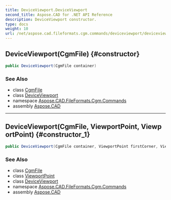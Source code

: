 ```yaml
---
title: DeviceViewport.DeviceViewport
second_title: Aspose.CAD for .NET API Reference
description: DeviceViewport constructor. 
type: docs
weight: 10
url: /net/aspose.cad.fileformats.cgm.commands/deviceviewport/deviceviewport/
---
```

## DeviceViewport(CgmFile) {#constructor}

```csharp
public DeviceViewport(CgmFile container)
```

### See Also

* class [CgmFile](../../../aspose.cad.fileformats.cgm/cgmfile/)
* class [DeviceViewport](../)
* namespace [Aspose.CAD.FileFormats.Cgm.Commands](../../deviceviewport/)
* assembly [Aspose.CAD](../../../)

---

## DeviceViewport(CgmFile, ViewportPoint, ViewportPoint) {#constructor_1}

```csharp
public DeviceViewport(CgmFile container, ViewportPoint firstCorner, ViewportPoint secondCorder)
```

### See Also

* class [CgmFile](../../../aspose.cad.fileformats.cgm/cgmfile/)
* class [ViewportPoint](../../../aspose.cad.fileformats.cgm.classes/viewportpoint/)
* class [DeviceViewport](../)
* namespace [Aspose.CAD.FileFormats.Cgm.Commands](../../deviceviewport/)
* assembly [Aspose.CAD](../../../)


